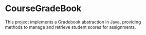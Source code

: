 # CourseGradeBook
This project implements a Gradebook abstraction in Java, providing methods to manage and retrieve student scores for assignments. 

